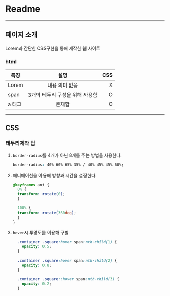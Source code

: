# Readme
***
## 페이지 소개
Lorem과 간단한 CSS구현을 통해 제작한 웹 사이트

### **html**
특징 | 설명 | CSS
--|:--:|--:
Lorem | 내용 의미 없음|X
span|3개의 테두리 구성을 위해 사용함|O
a 태그|존재함|O
***
## CSS 
### **테두리제작 팁**  
1. `border-radius`를 4개가 아닌 8개를 주는 방법을 사용한다. 
    ```CSS
    border-radius: 40% 60% 65% 35% / 40% 45% 45% 60%;   
    ```
2. 애니메이션을 이용해 방향과 시간을 설정한다.
    ```CSS
    @keyframes ani {
      0% {
      transform: rotate(0);
      }

      100% {
      transform: rotate(360deg);
      }
    }
    ```
3. `hover`시 투명도를 이용해 구별
    ```CSS
      .container .square:hover span:nth-child(1) {
        opacity: 0.5;
      }

      .container .square:hover span:nth-child(2) {
        opacity: 0.8;
      }

      .container .square::hover span:nth-child(3) {
        opacity: 0.2;
      }
    ```